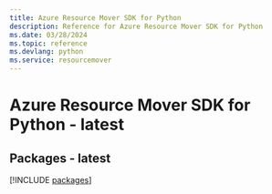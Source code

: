 ```yaml
---
title: Azure Resource Mover SDK for Python
description: Reference for Azure Resource Mover SDK for Python
ms.date: 03/28/2024
ms.topic: reference
ms.devlang: python
ms.service: resourcemover
---
```

# Azure Resource Mover SDK for Python - latest
## Packages - latest
[!INCLUDE [packages](resource-mover-index.md)]